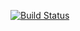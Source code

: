 [![Build Status](https://travis-ci.org/eganjs/evil-spring-kt.svg?branch=master)](https://travis-ci.org/eganjs/evil-spring-kt)
